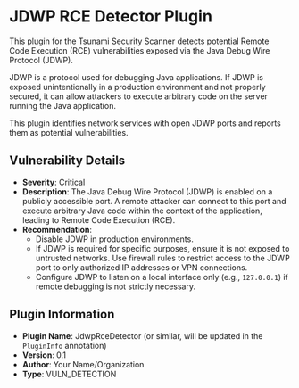 # JDWP RCE Detector Plugin

This plugin for the Tsunami Security Scanner detects potential Remote Code Execution (RCE) vulnerabilities exposed via the Java Debug Wire Protocol (JDWP).

JDWP is a protocol used for debugging Java applications. If JDWP is exposed unintentionally in a production environment and not properly secured, it can allow attackers to execute arbitrary code on the server running the Java application.

This plugin identifies network services with open JDWP ports and reports them as potential vulnerabilities.

## Vulnerability Details

- **Severity**: Critical
- **Description**: The Java Debug Wire Protocol (JDWP) is enabled on a publicly accessible port. A remote attacker can connect to this port and execute arbitrary Java code within the context of the application, leading to Remote Code Execution (RCE).
- **Recommendation**:
    - Disable JDWP in production environments.
    - If JDWP is required for specific purposes, ensure it is not exposed to untrusted networks. Use firewall rules to restrict access to the JDWP port to only authorized IP addresses or VPN connections.
    - Configure JDWP to listen on a local interface only (e.g., `127.0.0.1`) if remote debugging is not strictly necessary.

## Plugin Information

- **Plugin Name**: JdwpRceDetector (or similar, will be updated in the `PluginInfo` annotation)
- **Version**: 0.1
- **Author**: Your Name/Organization
- **Type**: VULN_DETECTION
